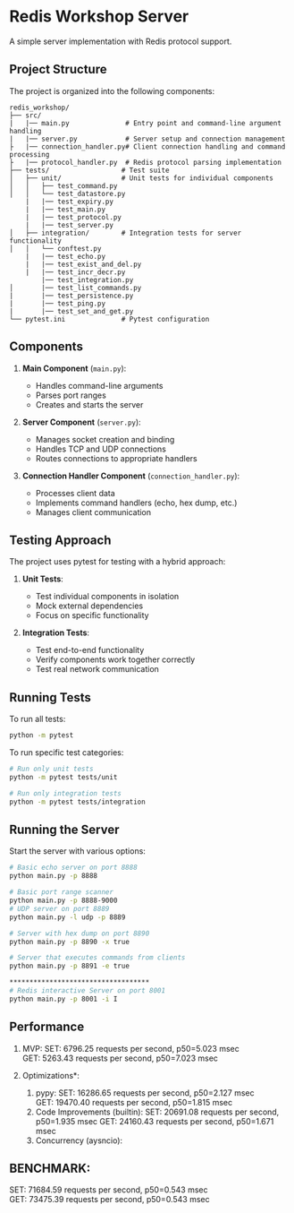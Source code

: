 # Redis Workshop Server

A simple server implementation with Redis protocol support.

## Project Structure

The project is organized into the following components:

```
redis_workshop/
├── src/
|   |── main.py              # Entry point and command-line argument handling
|   |── server.py            # Server setup and connection management
├   |── connection_handler.py# Client connection handling and command processing
├   |── protocol_handler.py  # Redis protocol parsing implementation
├── tests/                  # Test suite
│   ├── unit/               # Unit tests for individual components
│   │   ├── test_command.py
│   │   └── test_datastore.py
    |   |── test_expiry.py
    |   |── test_main.py
    |   |── test_protocol.py
    |   |── test_server.py
│   ├── integration/        # Integration tests for server functionality
│   │   └── conftest.py
    |   |── test_echo.py
    |   |── test_exist_and_del.py
    |   |── test_incr_decr.py
        |── test_integration.py
│       |── test_list_commands.py
|       |── test_persistence.py
|       |── test_ping.py
|       |── test_set_and_get.py
└── pytest.ini              # Pytest configuration
```

## Components

1. **Main Component** (`main.py`):
   - Handles command-line arguments
   - Parses port ranges
   - Creates and starts the server

2. **Server Component** (`server.py`):
   - Manages socket creation and binding
   - Handles TCP and UDP connections
   - Routes connections to appropriate handlers

3. **Connection Handler Component** (`connection_handler.py`):
   - Processes client data
   - Implements command handlers (echo, hex dump, etc.)
   - Manages client communication

## Testing Approach

The project uses pytest for testing with a hybrid approach:

1. **Unit Tests**:
   - Test individual components in isolation
   - Mock external dependencies
   - Focus on specific functionality

2. **Integration Tests**:
   - Test end-to-end functionality
   - Verify components work together correctly
   - Test real network communication

## Running Tests

To run all tests:

```bash
python -m pytest
```

To run specific test categories:

```bash
# Run only unit tests
python -m pytest tests/unit

# Run only integration tests
python -m pytest tests/integration

```

## Running the Server

Start the server with various options:

```bash
# Basic echo server on port 8888
python main.py -p 8888

# Basic port range scanner
python main.py -p 8888-9000
# UDP server on port 8889
python main.py -l udp -p 8889

# Server with hex dump on port 8890
python main.py -p 8890 -x true

# Server that executes commands from clients
python main.py -p 8891 -e true

***********************************
# Redis interactive Server on port 8001
python main.py -p 8001 -i I

```

## Performance
1) MVP: 
SET: 6796.25 requests per second, p50=5.023 msec                   
GET: 5263.43 requests per second, p50=7.023 msec 

2) Optimizations*:
   1) pypy:
      SET: 16286.65 requests per second, p50=2.127 msec                   
      GET: 19470.40 requests per second, p50=1.815 msec 
   2) Code Improvements (builtin):
      SET: 20691.08 requests per second, p50=1.935 msec
      GET: 24160.43 requests per second, p50=1.671 msec
   3) Concurrency (aysncio):
      
## BENCHMARK:
SET: 71684.59 requests per second, p50=0.543 msec                   
GET: 73475.39 requests per second, p50=0.543 msec